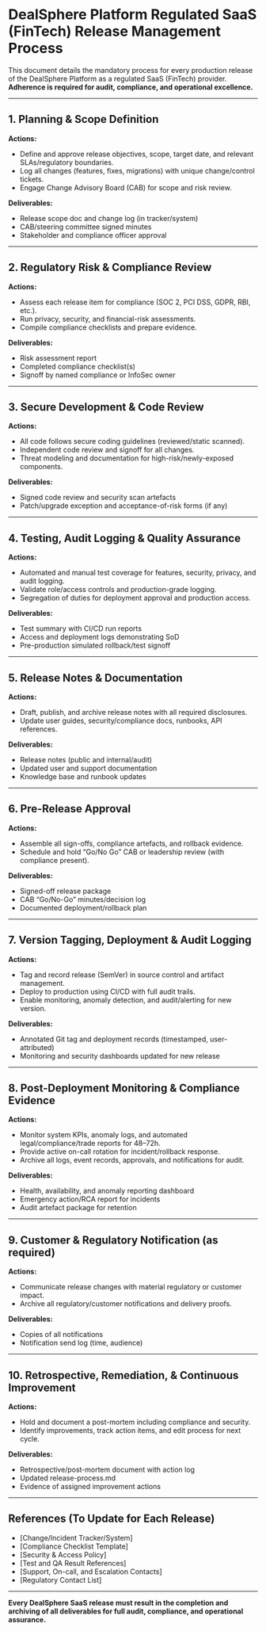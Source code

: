 # DealSphere Platform Regulated SaaS (FinTech) Release Management Process

This document details the mandatory process for every production release of the DealSphere Platform as a regulated SaaS (FinTech) provider. **Adherence is required for audit, compliance, and operational excellence.**

---

## 1. Planning & Scope Definition

**Actions:**
- Define and approve release objectives, scope, target date, and relevant SLAs/regulatory boundaries.
- Log all changes (features, fixes, migrations) with unique change/control tickets.
- Engage Change Advisory Board (CAB) for scope and risk review.

**Deliverables:**
- Release scope doc and change log (in tracker/system)
- CAB/steering committee signed minutes
- Stakeholder and compliance officer approval

---

## 2. Regulatory Risk & Compliance Review

**Actions:**
- Assess each release item for compliance (SOC 2, PCI DSS, GDPR, RBI, etc.).
- Run privacy, security, and financial-risk assessments.
- Compile compliance checklists and prepare evidence.

**Deliverables:**
- Risk assessment report
- Completed compliance checklist(s)
- Signoff by named compliance or InfoSec owner

---

## 3. Secure Development & Code Review

**Actions:**
- All code follows secure coding guidelines (reviewed/static scanned).
- Independent code review and signoff for all changes.
- Threat modeling and documentation for high-risk/newly-exposed components.

**Deliverables:**
- Signed code review and security scan artefacts
- Patch/upgrade exception and acceptance-of-risk forms (if any)

---

## 4. Testing, Audit Logging & Quality Assurance

**Actions:**
- Automated and manual test coverage for features, security, privacy, and audit logging.
- Validate role/access controls and production-grade logging.
- Segregation of duties for deployment approval and production access.

**Deliverables:**
- Test summary with CI/CD run reports
- Access and deployment logs demonstrating SoD
- Pre-production simulated rollback/test signoff

---

## 5. Release Notes & Documentation

**Actions:**
- Draft, publish, and archive release notes with all required disclosures.
- Update user guides, security/compliance docs, runbooks, API references.

**Deliverables:**
- Release notes (public and internal/audit)
- Updated user and support documentation
- Knowledge base and runbook updates

---

## 6. Pre-Release Approval

**Actions:**
- Assemble all sign-offs, compliance artefacts, and rollback evidence.
- Schedule and hold “Go/No Go” CAB or leadership review (with compliance present).

**Deliverables:**
- Signed-off release package
- CAB “Go/No-Go” minutes/decision log
- Documented deployment/rollback plan

---

## 7. Version Tagging, Deployment & Audit Logging

**Actions:**
- Tag and record release (SemVer) in source control and artifact management.
- Deploy to production using CI/CD with full audit trails.
- Enable monitoring, anomaly detection, and audit/alerting for new version.

**Deliverables:**
- Annotated Git tag and deployment records (timestamped, user-attributed)
- Monitoring and security dashboards updated for new release

---

## 8. Post-Deployment Monitoring & Compliance Evidence

**Actions:**
- Monitor system KPIs, anomaly logs, and automated legal/compliance/trade reports for 48–72h.
- Provide active on-call rotation for incident/rollback response.
- Archive all logs, event records, approvals, and notifications for audit.

**Deliverables:**
- Health, availability, and anomaly reporting dashboard
- Emergency action/RCA report for incidents
- Audit artefact package for retention

---

## 9. Customer & Regulatory Notification (as required)

**Actions:**
- Communicate release changes with material regulatory or customer impact.
- Archive all regulatory/customer notifications and delivery proofs.

**Deliverables:**
- Copies of all notifications
- Notification send log (time, audience)

---

## 10. Retrospective, Remediation, & Continuous Improvement

**Actions:**
- Hold and document a post-mortem including compliance and security.
- Identify improvements, track action items, and edit process for next cycle.

**Deliverables:**
- Retrospective/post-mortem document with action log
- Updated release-process.md
- Evidence of assigned improvement actions

---

## References (To Update for Each Release)

- [Change/Incident Tracker/System]
- [Compliance Checklist Template]
- [Security & Access Policy]
- [Test and QA Result References]
- [Support, On-call, and Escalation Contacts]
- [Regulatory Contact List]

---

**Every DealSphere SaaS release must result in the completion and archiving of all deliverables for full audit, compliance, and operational assurance.**
